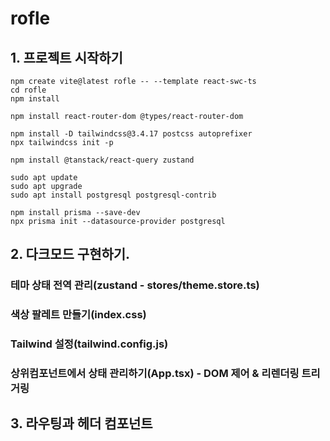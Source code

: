 # rofle

## 1. 프로젝트 시작하기

```
npm create vite@latest rofle -- --template react-swc-ts
cd rofle
npm install

npm install react-router-dom @types/react-router-dom

npm install -D tailwindcss@3.4.17 postcss autoprefixer
npx tailwindcss init -p

npm install @tanstack/react-query zustand

sudo apt update
sudo apt upgrade
sudo apt install postgresql postgresql-contrib

npm install prisma --save-dev
npx prisma init --datasource-provider postgresql
```

## 2. 다크모드 구현하기.

### 테마 상태 전역 관리(zustand - stores/theme.store.ts)

### 색상 팔레트 만들기(index.css)

### Tailwind 설정(tailwind.config.js)

### 상위컴포넌트에서 상태 관리하기(App.tsx) - DOM 제어 & 리렌더링 트리거링

## 3. 라우팅과 헤더 컴포넌트
